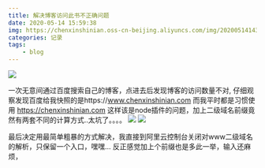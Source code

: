 ```yaml
---
title: 解决博客访问此书不正确问题
date: 2020-05-14 15:59:38
img: https://chenxinshinian.oss-cn-beijing.aliyuncs.com/img/20200514143133.png
categories: 记录
tags:
    - blog
---
```

<img src="https://chenxinshinian.oss-cn-beijing.aliyuncs.com/img/20200514143133.png"></img>


一次无意间通过百度搜索自己的博客，点进去后发现博客的访问数量不对,
仔细观察发现百度给我快照的是https://www.chenxinshinian.com 而我平时都是习惯使用 https://chenxinshinian.com
这样该是node插件的问题，加上二级域名前缀竟然有两套不同的计算方式..太坑了。。。。
<img src="https://chenxinshinian.oss-cn-beijing.aliyuncs.com/img/20200514143625.png"></img>
<img src="https://chenxinshinian.oss-cn-beijing.aliyuncs.com/img/20200514143823.png"></img>

最后决定用最简单粗暴的方式解决，我直接到阿里云控制台关闭对www二级域名的解析，只保留一个入口，嘿嘿...
反正感觉加上个前缀也是多此一举，输入还麻烦，